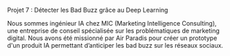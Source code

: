 Projet 7 : Détecter les Bad Buzz grâce au Deep Learning

Nous sommes ingénieur IA chez MIC (Marketing Intelligence Consulting), une entreprise de conseil spécialisée sur les problématiques de marketing digital. Nous avons été missionné par Air Paradis pour créer un prototype d'un produit IA permettant d’anticiper les bad buzz sur les réseaux sociaux.